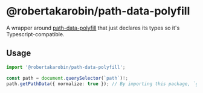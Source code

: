 # @robertakarobin/path-data-polyfill

A wrapper around [path-data-polyfill](https://www.npmjs.com/package/path-data-polyfill) that just declares its types so it's Typescript-compatible.

## Usage

```ts
import '@robertakarobin/path-data-polyfill';

const path = document.querySelector(`path`)!;
path.getPathData({ normalize: true }); // By importing this package, `getPathData` and `setPathData` have been added to the SVGPathElement prototype
```
